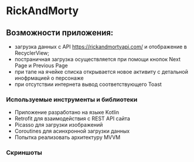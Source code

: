 # RickAndMorty
## Возможности приложения:  
*  загрузка данных с API https://rickandmortyapi.com/ и отображение в RecyclerView;
*  постраничная загрузка осуществляется при помощи кнопок Next Page и Previous Page
*  при тапе на ячейке списка открывается новое активиту с детальной инофрмацией о персонаже
*  при отсутствии интернета вывод соответствующего Toast
### Используемые инструменты и библиотеки
*  Приложение разработано на языке Kotlin 
*  Retrofit для взаимодействия с REST API сайта
*  Picasso для загрузки изображений
*  Coroutines для асинхронной загрузки данных
*  Попытка реализовать архитектуру MVVM
### Скриншоты

